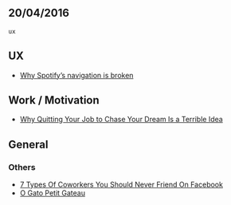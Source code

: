 20/04/2016
----------

`ux` 
 
## UX

- [Why Spotify’s navigation is broken](https://medium.com/user-experience-design-1/why-spotify-s-navigation-is-broken-ce6b4783539d#.ih69ttc8f)

## Work / Motivation

- [Why Quitting Your Job to Chase Your Dream Is a Terrible Idea](https://medium.com/life-learning/why-quitting-your-job-to-chase-your-dream-is-a-terrible-idea-a3269e281eda#.2grkz6ew1)

## General

### Others

- [7 Types Of Coworkers You Should Never Friend On Facebook](https://medium.com/life-learning/7-types-of-coworkers-you-should-never-friend-on-facebook-f5b99ff92a1b#.tktd0u8yc)
- [O Gato Petit Gateau](https://medium.com/@vondoscht/o-gato-petit-gateau-d3a5f80e6c9d#.ncbaefvtg)
